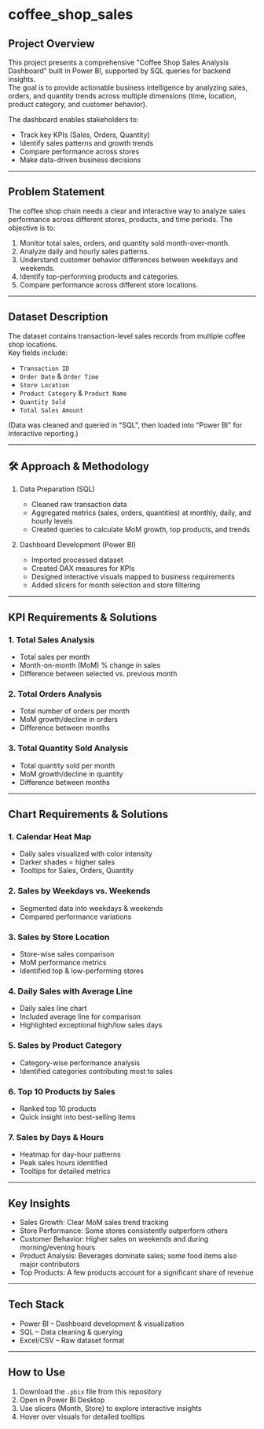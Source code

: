 # coffee_shop_sales

## Project Overview
This project presents a comprehensive "Coffee Shop Sales Analysis Dashboard" built in Power BI, supported by SQL queries for backend insights.  
The goal is to provide actionable business intelligence by analyzing sales, orders, and quantity trends across multiple dimensions (time, location, product category, and customer behavior).  

The dashboard enables stakeholders to:
- Track key KPIs (Sales, Orders, Quantity)
- Identify sales patterns and growth trends
- Compare performance across stores
- Make data-driven business decisions

---

## Problem Statement
The coffee shop chain needs a clear and interactive way to analyze sales performance across different stores, products, and time periods. The objective is to:  

1. Monitor total sales, orders, and quantity sold month-over-month.  
2. Analyze daily and hourly sales patterns.  
3. Understand customer behavior differences between weekdays and weekends.  
4. Identify top-performing products and categories.  
5. Compare performance across different store locations.  

---

##  Dataset Description
The dataset contains transaction-level sales records from multiple coffee shop locations.  
Key fields include:  

- `Transaction ID`  
- `Order Date` & `Order Time`  
- `Store Location`  
- `Product Category` & `Product Name`  
- `Quantity Sold`  
- `Total Sales Amount`  

(Data was cleaned and queried in "SQL", then loaded into "Power BI" for interactive reporting.)  

---

## 🛠️ Approach & Methodology
1. Data Preparation (SQL)  
   - Cleaned raw transaction data  
   - Aggregated metrics (sales, orders, quantities) at monthly, daily, and hourly levels  
   - Created queries to calculate MoM growth, top products, and trends  

2. Dashboard Development (Power BI) 
   - Imported processed dataset  
   - Created DAX measures for KPIs  
   - Designed interactive visuals mapped to business requirements  
   - Added slicers for month selection and store filtering 

---

##  KPI Requirements & Solutions

###  1. Total Sales Analysis
- Total sales per month  
- Month-on-month (MoM) % change in sales  
- Difference between selected vs. previous month  

###  2. Total Orders Analysis
- Total number of orders per month  
- MoM growth/decline in orders  
- Difference between months  

###  3. Total Quantity Sold Analysis
- Total quantity sold per month  
- MoM growth/decline in quantity  
- Difference between months  

---

##  Chart Requirements & Solutions

###  1. Calendar Heat Map
- Daily sales visualized with color intensity  
- Darker shades = higher sales  
- Tooltips for Sales, Orders, Quantity  

###  2. Sales by Weekdays vs. Weekends
- Segmented data into weekdays & weekends  
- Compared performance variations  

###  3. Sales by Store Location
- Store-wise sales comparison  
- MoM performance metrics  
- Identified top & low-performing stores  

###  4. Daily Sales with Average Line
- Daily sales line chart  
- Included average line for comparison  
- Highlighted exceptional high/low sales days  

###  5. Sales by Product Category
- Category-wise performance analysis  
- Identified categories contributing most to sales  

###  6. Top 10 Products by Sales
- Ranked top 10 products  
- Quick insight into best-selling items  

###  7. Sales by Days & Hours
- Heatmap for day-hour patterns  
- Peak sales hours identified  
- Tooltips for detailed metrics  

---

##  Key Insights
- Sales Growth: Clear MoM sales trend tracking  
- Store Performance: Some stores consistently outperform others  
- Customer Behavior: Higher sales on weekends and during morning/evening hours  
- Product Analysis: Beverages dominate sales; some food items also major contributors  
- Top Products: A few products account for a significant share of revenue  

---

##  Tech Stack
- Power BI – Dashboard development & visualization  
- SQL – Data cleaning & querying  
- Excel/CSV – Raw dataset format  

---

##  How to Use
1. Download the `.pbix` file from this repository  
2. Open in Power BI Desktop 
3. Use slicers (Month, Store) to explore interactive insights  
4. Hover over visuals for detailed tooltips  


